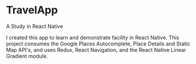 # TravelApp
A Study in React Native

I created this app to learn and demonstrate facility in React Native. 
This project consumes the Google Places Autocomplete, Place Details and Static Map API's, and uses Redux, React Navigation, and the React Native Linear Gradient module. 
